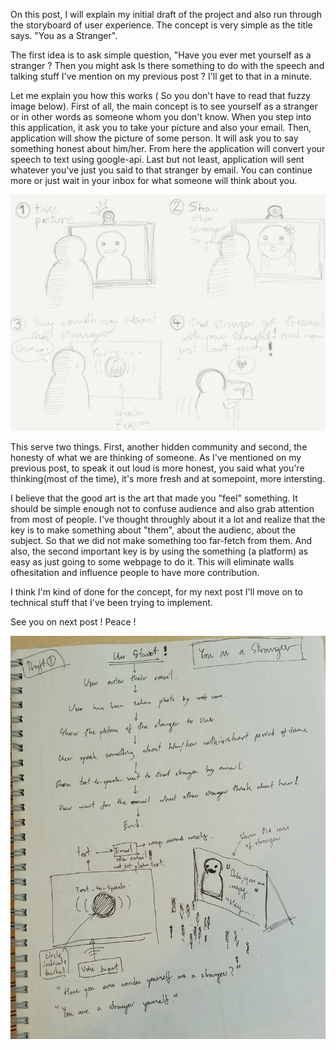 On this post, I will explain my initial draft of the project and also run through the storyboard of user experience. The concept is very simple as the title says. "You as a Stranger".

The first idea is to ask simple question, "Have you ever met yourself as a stranger ? Then you might ask Is there something to do with the speech and talking stuff I've mention on my previous post ? I'll get to that in a minute.

Let me explain you how this works ( So you don't have to read that fuzzy image below). First of all, the main concept is to see yourself as a stranger or in other words as someone whom you don't know. When you step into this application, it ask you to take your picture and also your email. Then, application will show the picture of some person. It will ask you to say something honest about him/her. From here the application will convert your speech to text using google-api. Last but not least, application will sent whatever you've just you said to that stranger by email. You can continue more or just wait in your inbox for what someone will think about you.

![Story bord#1](../project_images/stybd.jpg?raw=true "Story Bord")

This serve two things. First, another hidden community and second, the honesty of what we are thinking of someone. As I've mentioned on my previous post, to speak it out loud is more honest, you said what you're thinking(most of the time), it's more fresh and at somepoint, more intersting. 

I believe that the good art is the art that made you "feel" something. It should be simple enough not to confuse audience and also grab attention from most of people. I've thought throughly about it a lot and realize that the key is to make something about "them", about the audienc, about the subject. So that we did not make something too far-fetch from them. And also, the second important key is by using the something (a platform) as easy as just going to some webpage to do it. This will eliminate walls ofhesitation and influence people to have more contribution.

I think I'm kind of done for the concept, for my next post I'll move on to technical stuff that I've been trying to implement. 

See you on next post ! Peace ! 

![Draft Project#1](../project_images/draft.jpg?raw=true "Draft1")
